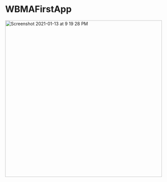 # WBMAFirstApp

<img width="501" alt="Screenshot 2021-01-13 at 9 19 28 PM" src="https://user-images.githubusercontent.com/33349939/104499340-a3dd6780-55e5-11eb-8fae-3c9b26ef7dc4.png">

